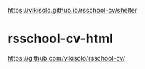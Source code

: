https://vikisolo.github.io/rsschool-cv/shelter
# rsschool-cv-html
https://github.com/vikisolo/rsschool-cv/

